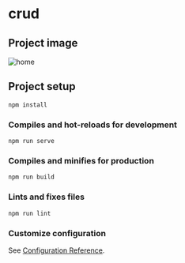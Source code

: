 # crud

## Project image 
![home](https://user-images.githubusercontent.com/73382973/131217081-f5981ddd-8832-4329-8937-f37cdf095a73.PNG)

## Project setup
```
npm install
```

### Compiles and hot-reloads for development
```
npm run serve
```

### Compiles and minifies for production
```
npm run build
```

### Lints and fixes files
```
npm run lint
```

### Customize configuration
See [Configuration Reference](https://cli.vuejs.org/config/).
